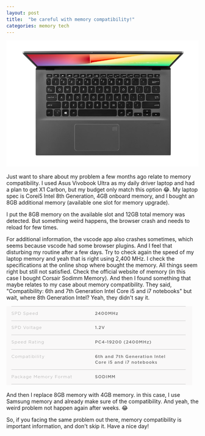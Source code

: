 ```yaml
---
layout: post
title:  "be careful with memory compatibility!"
categories: memory tech
---
```

![vivobook]

Just want to share about my problem a few months ago relate to memory compatibility. I used Asus Vivobook Ultra as my daily driver laptop and had a plan to get X1 Carbon, but my budget only match this option 😂. My laptop spec is Corei5 Intel 8th Generation, 4GB onboard memory, and I bought an 8GB additional memory (available one slot for memory upgrade).

I put the 8GB memory on the available slot and 12GB total memory was detected. But something weird happens, the browser crash and needs to reload for few times.

For additional information, the vscode app also crashes sometimes, which seems because vscode had some browser plugins. And I feel that disturbing my routine after a few days. Try to check again the speed of my laptop memory and yeah that is right using 2,400 MHz. I check the specifications at the online shop where bought the memory. All things seem right but still not satisfied. Check the official website of memory (in this case I bought Corsair Sodimm Memory). And then I found something that maybe relates to my case about memory compatibility. They said, "Compatibility: 6th and 7th Generation Intel Core i5 and i7 notebooks" but wait, where 8th Generation Intel? Yeah, they didn't say it.

![compatibility]

And then I replace 8GB memory with 4GB memory. in this case, I use Samsung memory and already make sure of the compatibility. And yeah, the weird problem not happen again after weeks. 😂

So, if you facing the same problem out there, memory compatibility is important information, and don't skip it. Have a nice day!

[vivobook]: vivobook.jpg
[compatibility]: compatibility.png

